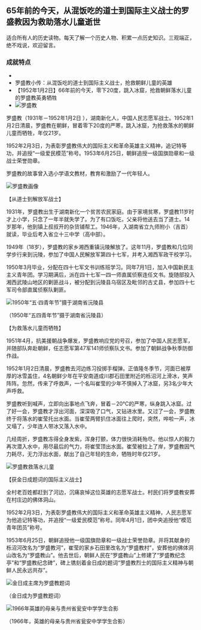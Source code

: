 ## 65年前的今天，从混饭吃的道士到国际主义战士的罗盛教因为救助落水儿童逝世

适合所有人的历史读物。每天了解一个历史人物、积累一点历史知识。三观端正，绝不戏说，欢迎留言。  

### 成就特点

- ​
- 罗盛教小传：从混饭吃的道士到国际主义战士，抢救朝鲜儿童的英雄
- 【1952年1月2日】66年前的今天，零下20度，跳入冰窟，抢救朝鲜落水儿童的罗盛教英勇牺牲
- ![罗盛教](罗盛教.jpg)


罗盛教（1931年－1952年1月2日 ），湖南新化人，中国人民志愿军战士。1952年1月2日清晨，罗盛教在朝鲜，冒着零下20度的严寒，跳入冰窟，为抢救落水的朝鲜儿童而牺牲，年仅21岁。

1952年2月3日，为表彰罗盛教伟大的国际主义和革命英雄主义精神，追记特等功，并追授“一级爱民模范”称号。1953年6月25日，朝鲜追授一级国旗勋章和一级战士荣誉勋章。

罗盛教的故事曾入选小学语文教材，教育和激励了一代年轻人。

![罗盛教画像](罗盛教画像.jpg)

【从道士到解放军战士】

1931年，罗盛教出生于湖南新化一个贫苦农民家庭。由于家境贫寒，罗盛教11岁时才上小学，只念了一年半就失学了。为了有口饭吃，父亲将他送去当了道士。14岁那年，他到镇上叔叔开的杂货铺帮工。1946年，入湖南省立九师附小（吉首）就读，毕业后考入省立十三中学（高中部）。

1949年（18岁），罗盛教的家乡湘西重镇沅陵解放了。这年11月，罗盛教和几位同学步行来到沅陵，参加了中国人民解放军第四十七军，并考入湘西军政干校学习。

1950年3月毕业，分配在四十七军文书训练班学习。同年7月1日，加入中国新民主主义青年团。学习期满后，派在四十七军一四一师直属侦察连任文书。旋随部投入湘西武陵山地区的剿匪战斗，被分配到沅陵县乌宿区及毗邻的古丈县，参加四十七军司令部直属侦察队剿匪。

![1950年“五·四青年节”摄于湖南省沅陵县](1950年“五·四青年节”摄于湖南省沅陵县.jpg)

（1950年“五四青年节”摄于湖南省沅陵县）

【为救落水儿童而牺牲】

1951年4月，抗美援朝战争爆发，罗盛教响应党的号召，参加了中国人民志愿军，并随部队奔赴朝鲜，任志愿军第47军141师侦察队文书。参加了朝鲜战争秋季防御作战。

1952年1月2日清晨，罗盛教去河边练习投掷手榴弹。正值隆冬季节，河面已被厚厚的冰雪盖住，4名朝鲜少年在平安南道成川郡石田里附近的栎沼河上滑冰，笑声阵阵。忽然，传来了呼救声，一个名叫崔莹的少年不慎掉入了冰窟，另3名少年大声呼救。

罗盛教听到喊声，立即向出事地点飞奔，冒着－20℃的严寒，纵身跳入冰窟。过了好一会，罗盛教才浮出河面，深深吸了口气，又钻进水里。又过了一会，罗盛教终于将落水的崔莹托出水面。当崔莹两臂扒住冰面往上爬时，突然，哗啦一声，冰又塌了，少年连人带冰又落入水中。

几经周折，罗盛教冻得全身发紫，浑身打颤，体力很快消耗殆尽。他以惊人的毅力再次潜入水中，用尽最后的气力，将崔莹顶出水面。崔莹被拉上了岸，罗盛教因气力耗尽，无力浮出水面，献出了自己年轻的生命，牺牲时年仅21岁。

![罗盛教救落水儿童](罗盛教救落水儿童.jpg)

【获金日成题词的国际主义战士】

全村老百姓都赶到了河边，沉痛哀悼这位英雄的志愿军战士。村民们将罗盛教安葬在村庄边的佛体洞山。

1952年2月3日，为表彰罗盛教伟大的国际主义和革命英雄主义精神，人民志愿军为他追记特等功，并追授“一级爱民模范”称号。同年4月1日，团中央追授他“模范青年团员”称号。

1953年6月25日，朝鲜追授他一级国旗勋章和一级战士荣誉勋章。并将其献身的栎沼河改名为“罗盛教河”，崔莹的家乡石田里改名为“罗盛教村”，安葬他的佛体洞山改名为“罗盛教山”。他去世后，朝鲜人民在“罗盛教山”上修建了“罗盛教纪念亭”和“罗盛教纪念碑”，碑上镌刻着金日成的题词“罗盛教烈士的国际主义精神与朝鲜人民永远共存”。

![金日成主席为罗盛教题词](金日成主席为罗盛教题词.jpg)

（金日成为罗盛教题词）

![1966年英雄的母亲与贵州省瓮安中学学生合影](1966年英雄的母亲与贵州省瓮安中学学生合影.jpg)

（1966年，英雄的母亲与贵州省瓮安中学学生合影）